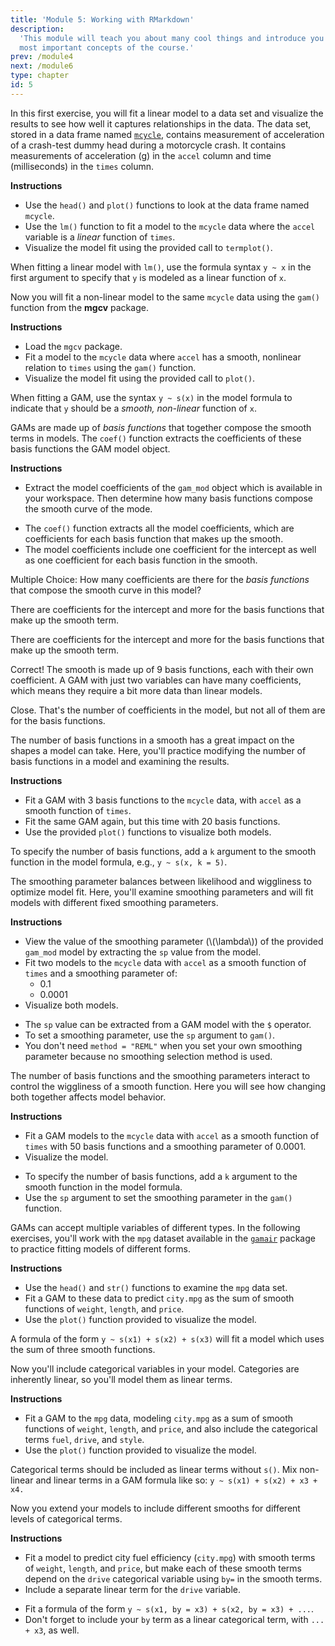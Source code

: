 ```yaml
---
title: 'Module 5: Working with RMarkdown'
description:
  'This module will teach you about many cool things and introduce you to the
  most important concepts of the course.'
prev: /module4
next: /module6
type: chapter
id: 5
---
```

<exercise id="1" title="Introduction" type="slides">

<slides source="chapter1_01_introduction">
</slides>

</exercise>

<exercise id="2" title="Motorcycle crash data: linear approach">

In this first exercise, you will fit a linear model to a data set and visualize the results
to see how well it captures relationships in the data.  The data set, stored in a data frame named [`mcycle`](https://www.rdocumentation.org/packages/MASS/topics/mcycle), contains measurement of acceleration of a crash-test dummy head
during a motorcycle crash. It contains measurements of acceleration (g) in the `accel` column
and time (milliseconds) in the `times` column.

**Instructions**
- Use the `head()` and `plot()` functions to look at the data frame named `mcycle`. 
- Use the `lm()` function to fit a model to the `mcycle` data where the `accel` variable is a _linear_ function of `times`. 
- Visualize the model fit using the provided call to `termplot()`.

<codeblock id="01_02">

When fitting a linear model with `lm()`, use the formula syntax `y ~ x` in the first argument to specify that `y` is modeled as a linear function of `x`.

</codeblock>

</exercise>

<exercise id="3" title="Motorcycle crash data: non-linear approach">

Now you will fit a non-linear model to the same `mcycle` data using the `gam()` function from
the **mgcv** package.

**Instructions**
- Load the `mgcv` package. 
- Fit a model to the  `mcycle` data where `accel` has a smooth, nonlinear relation to `times` using the `gam()` function. 
- Visualize the model fit using the provided call to `plot()`.

<codeblock id="01_03">

When fitting a GAM, use the syntax `y ~ s(x)` in the model formula to indicate that `y` should be a _smooth, non-linear_ function of `x`.

</codeblock>

</exercise>

<exercise id="4" title="Parts of non-linear function">

GAMs are made up of _basis functions_ that together compose the smooth terms in models. The `coef()` function extracts the coefficients of these basis functions the GAM model object.  

**Instructions**
- Extract the model coefficients of the `gam_mod` object which is available in your workspace. Then determine how many basis functions compose the smooth curve of the mode.

<codeblock id="01_04">

- The `coef()` function extracts all the model coefficients, which are coefficients for each basis function that makes up the smooth.
- The model coefficients include one coefficient for the intercept as well as one coefficient for each basis function in the smooth.

</codeblock>


Multiple Choice: How many coefficients are there for the _basis functions_ that compose the smooth curve in this model?

<choice>
<opt text="1">

There are coefficients for the intercept and more for the basis functions that make up the smooth term.

</opt>

<opt text="2">

There are coefficients for the intercept and more for the basis functions that make up the smooth term.

</opt>

<opt text="9" correct="true">

Correct! The smooth is made up of 9 basis functions, each with their own coefficient.  A GAM with just two variables can have many coefficients, which means they require a bit more data than linear models.

</opt>

<opt text="10">

Close. That's the number of coefficients in the model, but not all of them are for the basis functions.

</opt>
</choice>

</exercise>

<exercise id="5" title="Basis functions and smoothing" type="slides">

<slides source="chapter1_05"> 
</slides>

</exercise>

<exercise id="6" title="Setting complexity of the motorcycle model">

The number of basis functions in a smooth has a great impact
on the shapes a model can take.  Here, you'll practice modifying
the number of basis functions in a model and examining the results.

**Instructions**
-  Fit a GAM with 3 basis functions to the `mcycle` data, with `accel` as a smooth function of `times`. 
-  Fit the same GAM again, but this time with 20 basis functions. 
-  Use the provided `plot()` functions to visualize both models.

<codeblock id="01_06">

To specify the number of basis functions, add a `k` argument to the smooth function
in the model formula, e.g., `y ~ s(x, k = 5)`.

</codeblock>

</exercise>

<exercise id="7" title="Using smoothing parameters to avoid overfitting">

The smoothing parameter balances between likelihood and wiggliness to optimize model fit. Here, you'll examine smoothing parameters and will fit models with different fixed smoothing parameters.

**Instructions**
- View the value of the smoothing parameter (\\(\lambda\\)) of the provided `gam_mod` model by extracting the `sp` value from the model.
- Fit two models to the `mcycle` data with `accel` as a smooth function of `times` and a smoothing parameter of: 
    - 0.1
    - 0.0001
- Visualize both models.

<codeblock id="01_07">

- The `sp` value can be extracted from a GAM model with the `$` operator.
- To set a smoothing parameter, use the `sp` argument to `gam()`. 
- You don't need `method = "REML"` when you set your own smoothing parameter because no smoothing selection method is used.

</codeblock>

</exercise>

<exercise id="8" title="Complexity and smoothing together">

The number of basis functions and the smoothing parameters interact to
control the wiggliness of a smooth function.  Here you will see how
changing both together affects model behavior.

**Instructions**
-  Fit a GAM models to the `mcycle` data with `accel` as a smooth function of `times` with 50 basis functions and a smoothing parameter of 0.0001. 
-  Visualize the model.

<codeblock id="01_08">

- To specify the number of basis functions, add a `k` argument to the smooth function
in the model formula. 
- Use the `sp` argument to set the smoothing parameter in the `gam()` function.

</codeblock>

</exercise>

<exercise id="9" title="Multivariate GAMs" type="slides">

<slides source="chapter1_09"> 
</slides>

</exercise>

<exercise id="10" title="Multivariate GAMs of auto performance">

GAMs can accept multiple variables of different types. In the following exercises, you'll work with the `mpg` dataset available in the [`gamair`](https://www.rdocumentation.org/packages/gamair/topics/gamair-package) package to practice fitting models of different forms.

**Instructions**
-  Use the `head()` and `str()` functions to examine the `mpg` data set. 
-  Fit a GAM to these data to predict `city.mpg` as the sum of smooth functions of `weight`, `length`, and `price`. 
-  Use the `plot()` function provided to visualize the model.

<codeblock id="01_10">

A formula of the form `y ~ s(x1) + s(x2) + s(x3)` will fit a model which uses the sum of three smooth functions.

</codeblock>

</exercise>

<exercise id="11" title="Adding categorical to the auto performance model">

Now you'll include categorical variables in your model. Categories are inherently linear, so you'll model them as linear terms.

**Instructions**
- Fit a GAM to the `mpg` data, modeling `city.mpg` as a sum of smooth functions of `weight`, `length`, and `price`, and also include the categorical terms `fuel`, `drive`, and `style`. 
- Use the `plot()` function provided to visualize the model.

<codeblock id="01_11">

Categorical terms should be included as linear terms without `s()`. Mix non-linear and linear terms in a GAM formula like so:  `y ~ s(x1) + s(x2) + x3 + x4.`

</codeblock>

</exercise>

<exercise id="12" title="Category-level smooths for different auto types">

Now you extend your models to include different smooths for different levels of categorical terms.

**Instructions**
- Fit a model to predict city fuel efficiency (`city.mpg`) with smooth terms of `weight`, `length`, and `price`, but make
  each of these smooth terms depend on the `drive` categorical variable using `by=` in the smooth terms. 
- Include a separate linear term for the `drive` variable.

<codeblock id="01_12">

- Fit a formula of the form `y ~ s(x1, by = x3) + s(x2, by = x3) + ...`. 
- Don't forget to include your `by` term as a linear categorical term, with `... + x3`, as well.

</codeblock>

</exercise>

